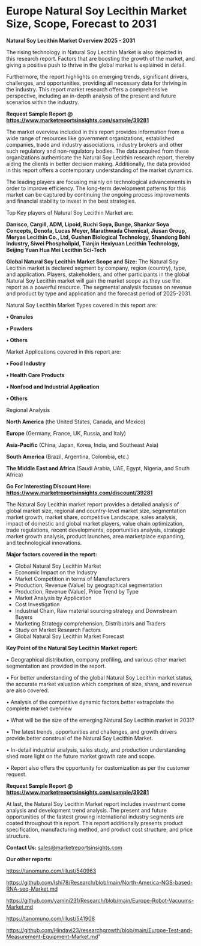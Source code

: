 # Europe Natural Soy Lecithin Market Size, Scope, Forecast to 2031

<Strong> Natural Soy Lecithin Market Overview 2025 - 2031</strong>

The rising technology in Natural Soy Lecithin Market is also depicted in this research report. Factors that are boosting the growth of the market, and giving a positive push to thrive in the global market is explained in detail.

Furthermore, the report highlights on emerging trends, significant drivers, challenges, and opportunities, providing all necessary data for thriving in the industry. This report market research offers a comprehensive perspective, including an in-depth analysis of the present and future scenarios within the industry.

<strong>Request Sample Report @ <a href=https://www.marketreportsinsights.com/sample/39281>https://www.marketreportsinsights.com/sample/39281</a></strong>

The market overview included in this report provides information from a wide range of resources like government organizations, established companies, trade and industry associations, industry brokers and other such regulatory and non-regulatory bodies. The data acquired from these organizations authenticate the Natural Soy Lecithin research report, thereby aiding the clients in better decision making. Additionally, the data provided in this report offers a contemporary understanding of the market dynamics.

The leading players are focusing mainly on technological advancements in order to improve efficiency. The long-term development patterns for this market can be captured by continuing the ongoing process improvements and financial stability to invest in the best strategies.

Top Key players of Natural Soy Lecithin Market are:

<strong>Danisco, Cargill, ADM, Lipoid, Ruchi Soya, Bunge, Shankar Soya Concepts, Denofa, Lucas Meyer, Marathwada Chemical, Jiusan Group, Meryas Lecithin Co., Ltd, Gushen Biological Technology, Shandong Bohi Industry, Siwei Phospholipid, Tianjin Hexiyuan Lecithin Technology, Beijing Yuan Hua Mei Lecithin Sci-Tech</strong>

<strong><b>Global Natural Soy Lecithin Market Scope and Size:</b></strong>
The Natural Soy Lecithin market is declared segment by company, region (country), type, and application. Players, stakeholders, and other participants in the global Natural Soy Lecithin market will gain the market scope as they use the report as a powerful resource. The segmental analysis focuses on revenue and product by type and application and the forecast period of 2025-2031.

Natural Soy Lecithin Market Types covered in this report are:

<strong>•  Granules

•  Powders

•  Others</strong>

Market Applications covered in this report are:

<strong>•  Food Industry

•  Health Care Products

•  Nonfood and Industrial Application

•  Others</strong> 

Regional Analysis

<strong>North America</strong> (the United States, Canada, and Mexico)

<strong>Europe</strong> (Germany, France, UK, Russia, and Italy)

<strong>Asia-Pacific</strong> (China, Japan, Korea, India, and Southeast Asia)

<strong>South America</strong> (Brazil, Argentina, Colombia, etc.)

<strong>The Middle East and Africa</strong> (Saudi Arabia, UAE, Egypt, Nigeria, and South Africa)

<strong>Go For Interesting Discount Here: <a href=https://www.marketreportsinsights.com/discount/39281>https://www.marketreportsinsights.com/discount/39281</a></strong>

The Natural Soy Lecithin market report provides a detailed analysis of global market size, regional and country-level market size, segmentation market growth, market share, competitive Landscape, sales analysis, impact of domestic and global market players, value chain optimization, trade regulations, recent developments, opportunities analysis, strategic market growth analysis, product launches, area marketplace expanding, and technological innovations.

<strong><b>Major factors covered in the report:</b></strong>
<ul>
  <li>Global Natural Soy Lecithin Market </li>
  <li>Economic Impact on the Industry</li>
  <li>Market Competition in terms of Manufacturers</li>
  <li>Production, Revenue (Value) by geographical segmentation</li>
  <li>Production, Revenue (Value), Price Trend by Type</li>
  <li>Market Analysis by Application</li>
  <li>Cost Investigation</li>
  <li>Industrial Chain, Raw material sourcing strategy and Downstream Buyers</li>
  <li>Marketing Strategy comprehension, Distributors and Traders</li>
  <li>Study on Market Research Factors</li>
  <li>Global Natural Soy Lecithin Market Forecast</li>
</ul>

<strong><b>Key Point of the Natural Soy Lecithin Market report:</b></strong>

• Geographical distribution, company profiling, and various other market segmentation are provided in the report.

• For better understanding of the global Natural Soy Lecithin market status, the accurate market valuation which comprises of size, share, and revenue are also covered.

• Analysis of the competitive dynamic factors better extrapolate the complete market overview

• What will be the size of the emerging Natural Soy Lecithin market in 2031?

• The latest trends, opportunities and challenges, and growth drivers provide better construal of the Natural Soy Lecithin Market.

• In-detail industrial analysis, sales study, and production understanding shed more light on the future market growth rate and scope.

• Report also offers the opportunity for customization as per the customer request.

<strong>Request Sample Report @ <a href=https://www.marketreportsinsights.com/sample/39281>https://www.marketreportsinsights.com/sample/39281</a></strong>

At last, the Natural Soy Lecithin Market report includes investment come analysis and development trend analysis. The present and future opportunities of the fastest growing international industry segments are coated throughout this report. This report additionally presents product specification, manufacturing method, and product cost structure, and price structure.

<strong>Contact Us:</strong>
sales@marketreportsinsights.com

<strong>Our other reports:</strong>

<a href=https://tanomuno.com/illust/540963>https://tanomuno.com/illust/540963</a>

<a href=https://github.com/Ishi78/Research/blob/main/North-America-NGS-based-RNA-seq-Market.md>https://github.com/Ishi78/Research/blob/main/North-America-NGS-based-RNA-seq-Market.md</a>

<a href=https://github.com/yamini231/Research/blob/main/Europe-Robot-Vacuums-Market.md>https://github.com/yamini231/Research/blob/main/Europe-Robot-Vacuums-Market.md</a>

<a href=https://tanomuno.com/illust/541908>https://tanomuno.com/illust/541908</a>

<a href=https://github.com/Hindavi23/researchgrowth/blob/main/Europe-Test-and-Measurement-Equipment-Market.md>https://github.com/Hindavi23/researchgrowth/blob/main/Europe-Test-and-Measurement-Equipment-Market.md</a>"
